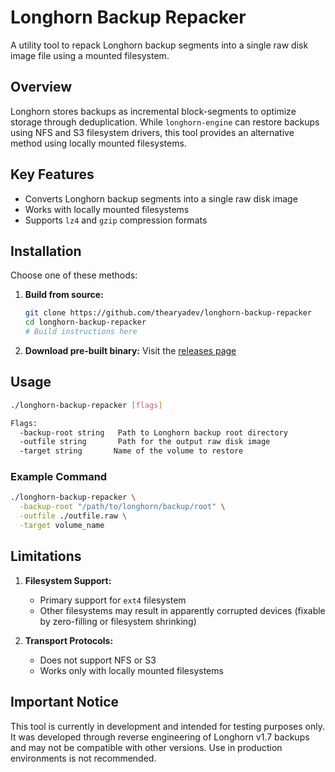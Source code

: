 # Longhorn Backup Repacker

A utility tool to repack Longhorn backup segments into a single raw disk image file using a mounted filesystem.

## Overview

Longhorn stores backups as incremental block-segments to optimize storage through deduplication. While `longhorn-engine` can restore backups using NFS and S3 filesystem drivers, this tool provides an alternative method using locally mounted filesystems.

## Key Features

- Converts Longhorn backup segments into a single raw disk image
- Works with locally mounted filesystems
- Supports `lz4` and `gzip` compression formats

## Installation

Choose one of these methods:

1. **Build from source:**
   ```bash
   git clone https://github.com/thearyadev/longhorn-backup-repacker
   cd longhorn-backup-repacker
   # Build instructions here
   ```

2. **Download pre-built binary:**
   Visit the [releases page](https://github.com/thearyadev/longhorn-backup-repacker/releases)

## Usage

```bash
./longhorn-backup-repacker [flags]

Flags:
  -backup-root string   Path to Longhorn backup root directory
  -outfile string       Path for the output raw disk image
  -target string       Name of the volume to restore
```

### Example Command

```bash
./longhorn-backup-repacker \
  -backup-root "/path/to/longhorn/backup/root" \
  -outfile ./outfile.raw \
  -target volume_name
```

## Limitations

1. **Filesystem Support:**
   - Primary support for `ext4` filesystem
   - Other filesystems may result in apparently corrupted devices (fixable by zero-filling or filesystem shrinking)

2. **Transport Protocols:**
   - Does not support NFS or S3
   - Works only with locally mounted filesystems

## Important Notice

This tool is currently in development and intended for testing purposes only. It was developed through reverse engineering of Longhorn v1.7 backups and may not be compatible with other versions. Use in production environments is not recommended.
